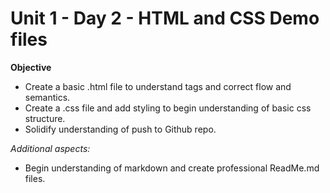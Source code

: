 # Unit 1 - Day 2 - HTML and CSS Demo files 

**Objective**

* Create a basic .html file to understand tags and correct flow and semantics.
* Create a .css file and add styling to begin understanding of basic css structure. 
* Solidify understanding of push to Github repo.

*Additional aspects:*
* Begin understanding of markdown and create professional ReadMe.md files.
